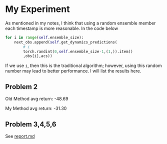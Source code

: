 # My Experiment

As mentioned in my notes, I think that using a random ensemble member each timestamp is more reasonable. In the code below

```python
for i in range(self.ensemble_size):
    next_obs.append(self.get_dynamics_predictions(
        # i
        torch.randint(0,self.ensemble_size-1,(1,)).item()
        ,obs[i],acs))
```

If we use `i`, then this is the traditional algorithm; however, using this random number may lead to better performance. I will list the results here.

## Problem 2

Old Method avg return: -48.69

My Method avg return: -31.30

## Problem 3,4,5,6

See [report.md](../report.md)